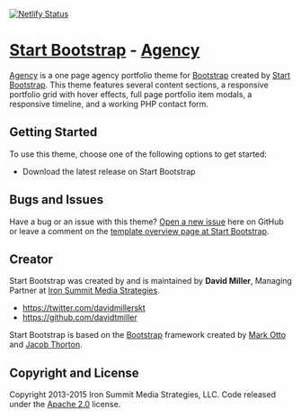 [![Netlify Status](https://api.netlify.com/api/v1/badges/dbcba76b-426c-4315-84b5-54be4e0765c2/deploy-status)](https://app.netlify.com/sites/vigorous-allen-935872/deploys)

# [Start Bootstrap](https://startbootstrap.com/) - [Agency](https://startbootstrap.com/template-overviews/agency/)

[Agency](https://startbootstrap.com/template-overviews/agency/) is a one page agency portfolio theme for [Bootstrap](https://getbootstrap.com/) created by [Start Bootstrap](https://startbootstrap.com/). This theme features several content sections, a responsive portfolio grid with hover effects, full page portfolio item modals, a responsive timeline, and a working PHP contact form.

## Getting Started

To use this theme, choose one of the following options to get started:
* Download the latest release on Start Bootstrap

## Bugs and Issues

Have a bug or an issue with this theme? [Open a new issue](https://github.com/IronSummitMedia/startbootstrap-agency/issues) here on GitHub or leave a comment on the [template overview page at Start Bootstrap](https://startbootstrap.com/template-overviews/agency/).

## Creator

Start Bootstrap was created by and is maintained by **David Miller**, Managing Partner at [Iron Summit Media Strategies](https://www.ironsummitmedia.com/).

* https://twitter.com/davidmillerskt
* https://github.com/davidtmiller

Start Bootstrap is based on the [Bootstrap](https://getbootstrap.com/) framework created by [Mark Otto](https://twitter.com/mdo) and [Jacob Thorton](https://twitter.com/fat).

## Copyright and License

Copyright 2013-2015 Iron Summit Media Strategies, LLC. Code released under the [Apache 2.0](https://github.com/IronSummitMedia/startbootstrap-agency/blob/gh-pages/LICENSE) license.
